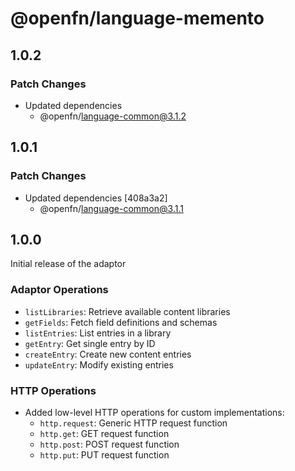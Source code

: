 # @openfn/language-memento

## 1.0.2

### Patch Changes

- Updated dependencies
  - @openfn/language-common@3.1.2

## 1.0.1

### Patch Changes

- Updated dependencies [408a3a2]
  - @openfn/language-common@3.1.1

## 1.0.0

Initial release of the adaptor

### Adaptor Operations

- `listLibraries`: Retrieve available content libraries
- `getFields`: Fetch field definitions and schemas
- `listEntries`: List entries in a library
- `getEntry`: Get single entry by ID
- `createEntry`: Create new content entries
- `updateEntry`: Modify existing entries

### HTTP Operations

- Added low-level HTTP operations for custom implementations:
  - `http.request`: Generic HTTP request function
  - `http.get`: GET request function
  - `http.post`: POST request function
  - `http.put`: PUT request function
